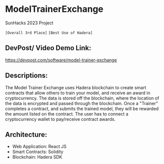 # ModelTrainerExchange
SunHacks 2023 Project

`[Overall 3rd Place]` `[Best Use of Hadera]`

## DevPost/ Video Demo Link:
https://devpost.com/software/model-trainer-exchange

## Descriptions:
The Model Trainer Exchange uses Hadera blockchain to create smart contracts that allow others to train your model, and receive an award in cryptocurrency. The data is stored off the blockchain, where the location of the data is encrypted and passed through the blockchain. Once a "Trainer" completes a contract, and submits the trained model, they will be rewarded the amount listed on the contract. The user has to connect a cryptocurrency wallet to pay/receive contract awards.

## Architecture:
* Web Application: React JS
* Smart Contracts: Solidity
* Blockchain: Hadera SDK
